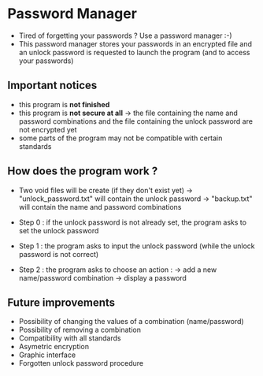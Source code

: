 # Password Manager

- Tired of forgetting your passwords ? Use a password manager :-)  
- This password manager stores your passwords in an encrypted file and an unlock password is requested to launch the program (and to access your passwords) 

## Important notices

- this program is **not finished**
- this program is **not secure at all**
-> the file containing the name and password combinations and the file containing the unlock password are not encrypted yet 
- some parts of the program may not be compatible with certain standards

## How does the program work ?

- Two void files will be create (if they don't exist yet)
-> "unlock_password.txt" will contain the unlock password
-> "backup.txt" will contain the name and password combinations 

- Step 0 : if the unlock password is not already set, the program asks to set the unlock password
- Step 1 : the program asks to input the unlock password (while the unlock password is not correct)
- Step 2 : the program asks to choose an action : 
-> add a new name/password combination
-> display a password

## Future improvements

- Possibility of changing the values of a combination (name/password)
- Possibility of removing a combination
- Compatibility with all standards
- Asymetric encryption
- Graphic interface
- Forgotten unlock password procedure